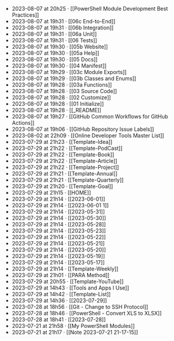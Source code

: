 - 2023-08-07 at 20h25 · [[PowerShell Module Development Best Practices]]
- 2023-08-07 at 19h31 · [[06c End-to-End]]
- 2023-08-07 at 19h31 · [[06b Integration]]
- 2023-08-07 at 19h31 · [[06a Unit]]
- 2023-08-07 at 19h31 · [[06 Tests]]
- 2023-08-07 at 19h30 · [[05b Website]]
- 2023-08-07 at 19h30 · [[05a Help]]
- 2023-08-07 at 19h30 · [[05 Docs]]
- 2023-08-07 at 19h30 · [[04 Manifest]]
- 2023-08-07 at 19h29 · [[03c Module Exports]]
- 2023-08-07 at 19h29 · [[03b Classes and Enums]]
- 2023-08-07 at 19h28 · [[03a Functions]]
- 2023-08-07 at 19h28 · [[03 Source Code]]
- 2023-08-07 at 19h28 · [[02 Customize]]
- 2023-08-07 at 19h28 · [[01 Initialize]]
- 2023-08-07 at 19h28 · [[_README]]
- 2023-08-07 at 19h27 · [[GitHub Common Workflows for GitHub Actions]]
- 2023-08-07 at 19h06 · [[GitHub Repository Issue Labels]]
- 2023-08-02 at 22h09 · [[Online Developer Tools Master List]]
- 2023-07-29 at 21h23 · [[Template-Idea]]
- 2023-07-29 at 21h22 · [[Template-PodCast]]
- 2023-07-29 at 21h22 · [[Template-Book]]
- 2023-07-29 at 21h22 · [[Template-Article]]
- 2023-07-29 at 21h22 · [[Template-Project]]
- 2023-07-29 at 21h21 · [[Template-Annual]]
- 2023-07-29 at 21h21 · [[Template-Quarterly]]
- 2023-07-29 at 21h20 · [[Template-Goal]]
- 2023-07-29 at 21h15 · [[HOME]]
- 2023-07-29 at 21h14 · [[2023-06-01]]
- 2023-07-29 at 21h14 · [[2023-06-01 1]]
- 2023-07-29 at 21h14 · [[2023-05-31]]
- 2023-07-29 at 21h14 · [[2023-05-30]]
- 2023-07-29 at 21h14 · [[2023-05-28]]
- 2023-07-29 at 21h14 · [[2023-05-23]]
- 2023-07-29 at 21h14 · [[2023-05-22]]
- 2023-07-29 at 21h14 · [[2023-05-21]]
- 2023-07-29 at 21h14 · [[2023-05-20]]
- 2023-07-29 at 21h14 · [[2023-05-19]]
- 2023-07-29 at 21h14 · [[2023-05-17]]
- 2023-07-29 at 21h14 · [[Template-Weekly]]
- 2023-07-29 at 21h01 · [[PARA Method]]
- 2023-07-29 at 20h55 · [[Template-YouTube]]
- 2023-07-29 at 14h43 · [[Tools and Apps I Use]]
- 2023-07-29 at 14h42 · [[Template-List]]
- 2023-07-29 at 14h36 · [[2023-07-29]]
- 2023-07-28 at 18h56 · [[Git - Change to SSH Protocol]]
- 2023-07-28 at 18h46 · [[PowerShell - Convert XLS to XLSX]]
- 2023-07-28 at 18h41 · [[2023-07-28]]
- 2023-07-21 at 21h58 · [[My PowerShell Modules]]
- 2023-07-21 at 21h17 · [[Note 2023-07-21 21-17-15]]
